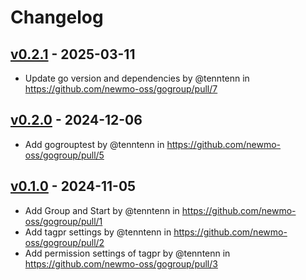 # Changelog

## [v0.2.1](https://github.com/newmo-oss/gogroup/compare/v0.2.0...v0.2.1) - 2025-03-11
- Update go version and dependencies by @tenntenn in https://github.com/newmo-oss/gogroup/pull/7

## [v0.2.0](https://github.com/newmo-oss/gogroup/compare/v0.1.0...v0.2.0) - 2024-12-06
- Add gogrouptest by @tenntenn in https://github.com/newmo-oss/gogroup/pull/5

## [v0.1.0](https://github.com/newmo-oss/gogroup/commits/v0.1.0) - 2024-11-05
- Add Group and Start by @tenntenn in https://github.com/newmo-oss/gogroup/pull/1
- Add tagpr settings by @tenntenn in https://github.com/newmo-oss/gogroup/pull/2
- Add permission settings of tagpr by @tenntenn in https://github.com/newmo-oss/gogroup/pull/3
